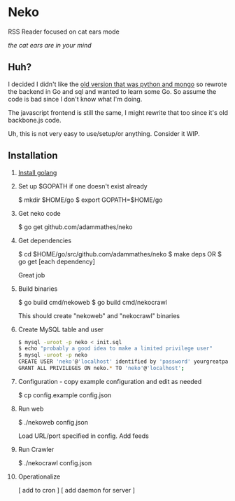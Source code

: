 # Neko

RSS Reader focused on cat ears mode

*the cat ears are in your mind*

## Huh?

I decided I didn't like the [old version that was python and mongo](https://github.com/adammathes/neko_v1) so rewrote the backend in Go and sql and wanted to learn some Go. So assume the code is bad since I don't know what I'm doing.

The javascript frontend is still the same, I might rewrite that too since it's old backbone.js code.

Uh, this is not very easy to use/setup/or anything. Consider it WIP.

## Installation

1. [Install golang](https://golang.org)

2. Set up $GOPATH if one doesn't exist already

    $ mkdir $HOME/go
    $ export GOPATH=$HOME/go
    
3. Get neko code
   
   $ go get github.com/adammathes/neko 

4. Get dependencies

    $ cd $HOME/go/src/github.com/adammathes/neko
    $ make deps
    OR 
    $ go get [each dependency]
    
    Great job

5. Build binaries

    $ go build cmd/nekoweb
    $ go build cmd/nekocrawl

    This should create "nekoweb" and "nekocrawl" binaries


6. Create MySQL table and user

    ```sh $ msyqladmin -uroot -p create neko
    $ mysql -uroot -p neko < init.sql
    $ echo "probably a good idea to make a limited privilege user"
    $ mysql -uroot -p neko
    CREATE USER 'neko'@'localhost' identified by 'password' yourgreatpasswordhere;
    GRANT ALL PRIVILEGES ON neko.* TO 'neko'@'localhost';
    ```
    
7. Configuration - copy example configuration and edit as needed

    $ cp config.example config.json
    
8. Run web

    $ ./nekoweb config.json
    
    Load URL/port specified in config. Add feeds
    
9. Run Crawler

    $ ./nekocrawl config.json
    
10. Operationalize

    [ add to cron ]
    [ add daemon for server ]
